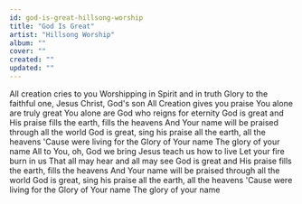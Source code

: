 ```yaml
---
id: god-is-great-hillsong-worship
title: "God Is Great"
artist: "Hillsong Worship"
album: ""
cover: ""
created: ""
updated: ""
---
```


All creation cries to you
Worshipping in Spirit and in truth
Glory to the faithful one, Jesus Christ, God's son
All Creation gives you praise
You alone are truly great
You alone are God who reigns for eternity
God is great and His praise fills the earth, fills the heavens
And Your name will be praised through all the world
God is great, sing his praise all the earth, all the heavens
'Cause were living for the Glory of Your name
The glory of your name
All to You, oh, God we bring
Jesus teach us how to live
Let your fire burn in us
That all may hear and all may see
God is great and His praise fills the earth, fills the heavens
And Your name will be praised through all the world
God is great, sing his praise all the earth, all the heavens
'Cause were living for the Glory of Your name
The glory of your name